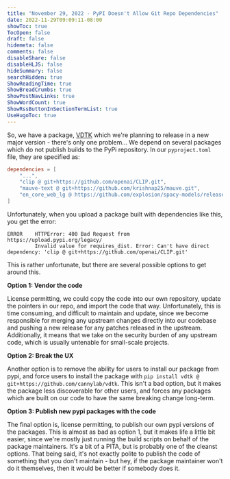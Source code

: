 ```yaml
---
title: "November 29, 2022 - PyPI Doesn't Allow Git Repo Dependencies"
date: 2022-11-29T09:09:11-08:00
showToc: true
TocOpen: false
draft: false
hidemeta: false
comments: false
disableShare: false
disableHLJS: false
hideSummary: false
searchHidden: true
ShowReadingTime: true
ShowBreadCrumbs: true
ShowPostNavLinks: true
ShowWordCount: true
ShowRssButtonInSectionTermList: true
UseHugoToc: true
---
```


So, we have a package, [VDTK](https://github.com/CannyLab/vdtk) which we're planning to release in a new major version -
there's only one problem... We depend on several packages which do not publish builds to the PyPi repository. In our
`pyproject.toml` file, they are specified as:

```toml
dependencies = [
    "...",
    "clip @ git+https://github.com/openai/CLIP.git",
    "mauve-text @ git+https://github.com/krishnap25/mauve.git",
    "en_core_web_lg @ https://github.com/explosion/spacy-models/releases/download/en_core_web_lg-3.4.1/en_core_web_lg-3.4.1-py3-none-any.whl",
]
```

Unfortunately, when you upload a package built with dependencies like this, you get the error:

```
ERROR    HTTPError: 400 Bad Request from https://upload.pypi.org/legacy/
         Invalid value for requires_dist. Error: Can't have direct dependency: 'clip @ git+https://github.com/openai/CLIP.git'
```

This is rather unfortunate, but there are several possible options to get around this.

**Option 1: Vendor the code**

License permitting, we could copy the code into our own repository, update the pointers in our repo,
and import the code that way. Unfortunately, this is time consuming, and difficult to maintain and update, since we
become responsible for merging any upstream changes directly into our codebase and pushing a new release for any patches
released in the upstream. Additionally, it means that we take on the security burden of any upstream code, which is
usually untenable for small-scale projects.

**Option 2: Break the UX**

Another option is to remove the ability for users to install our package from pypi, and force users to install the package
with `pip install vdtk @ git+https://github.com/cannylab/vdtk`. This isn't a bad option, but it makes the package less
discoverable for other users, and forces any packages which are built on our code to have the same breaking change
long-term.

**Option 3: Publish new pypi packages with the code**

The final option is, license permitting, to publish our own pypi versions of the packages. This is almost as bad as
option 1, but it makes life a little bit easier, since we're mostly just running the build scripts on behalf of the
package maintainers. It's a bit of a PITA, but is probably one of the cleanst options. That being said, it's not
exactly polite to publish the code of something that you don't maintain - but hey, if the package maintainer won't do
it themselves, then it would be better if somebody does it.
